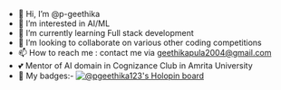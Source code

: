 - 👋 Hi, I’m @p-geethika
- 👀 I’m interested in AI/ML
- 🌱 I’m currently learning Full stack development
- 💞️ I’m looking to collaborate on various other coding competitions
- 📫 How to reach me : contact me via geethikapula2004@gmail.com
- 💕 Mentor of AI domain in Cognizance Club in Amrita University
- 🥳 My badges:- [![@pgeethika123's Holopin board](https://holopin.io/api/user/board?user=pgeethika123)](https://holopin.io/@pgeethika123)
<!---
p-geethika/p-geethika is a ✨ special ✨ repository because its `README.md` (this file) appears on your GitHub profile.
You can click the Preview link to take a look at your changes.
--->
